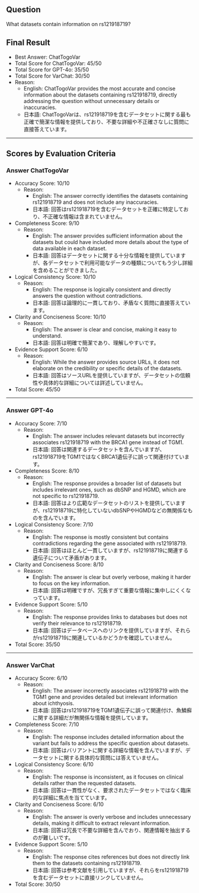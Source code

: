## Question

What datasets contain information on rs121918719?

## Final Result

- Best Answer: ChatTogoVar
- Total Score for ChatTogoVar: 45/50
- Total Score for GPT-4o: 35/50
- Total Score for VarChat: 30/50
- Reason:
  - English: ChatTogoVar provides the most accurate and concise information about the datasets containing rs121918719, directly addressing the question without unnecessary details or inaccuracies.
  - 日本語: ChatTogoVarは、rs121918719を含むデータセットに関する最も正確で簡潔な情報を提供しており、不要な詳細や不正確さなしに質問に直接答えています。

---

## Scores by Evaluation Criteria

### Answer ChatTogoVar
- Accuracy Score: 10/10
  - Reason: 
    - English: The answer correctly identifies the datasets containing rs121918719 and does not include any inaccuracies.
    - 日本語: 回答はrs121918719を含むデータセットを正確に特定しており、不正確な情報は含まれていません。
- Completeness Score: 9/10
  - Reason: 
    - English: The answer provides sufficient information about the datasets but could have included more details about the type of data available in each dataset.
    - 日本語: 回答はデータセットに関する十分な情報を提供していますが、各データセットで利用可能なデータの種類についてもう少し詳細を含めることができました。
- Logical Consistency Score: 10/10
  - Reason: 
    - English: The response is logically consistent and directly answers the question without contradictions.
    - 日本語: 回答は論理的に一貫しており、矛盾なく質問に直接答えています。
- Clarity and Conciseness Score: 10/10
  - Reason: 
    - English: The answer is clear and concise, making it easy to understand.
    - 日本語: 回答は明確で簡潔であり、理解しやすいです。
- Evidence Support Score: 6/10
  - Reason: 
    - English: While the answer provides source URLs, it does not elaborate on the credibility or specific details of the datasets.
    - 日本語: 回答はソースURLを提供していますが、データセットの信頼性や具体的な詳細については詳述していません。
- Total Score: 45/50

---

### Answer GPT-4o
- Accuracy Score: 7/10
  - Reason: 
    - English: The answer includes relevant datasets but incorrectly associates rs121918719 with the BRCA1 gene instead of TGM1.
    - 日本語: 回答は関連するデータセットを含んでいますが、rs121918719をTGM1ではなくBRCA1遺伝子に誤って関連付けています。
- Completeness Score: 8/10
  - Reason: 
    - English: The response provides a broader list of datasets but includes irrelevant ones, such as dbSNP and HGMD, which are not specific to rs121918719.
    - 日本語: 回答はより広範なデータセットのリストを提供していますが、rs121918719に特化していないdbSNPやHGMDなどの無関係なものを含んでいます。
- Logical Consistency Score: 7/10
  - Reason: 
    - English: The response is mostly consistent but contains contradictions regarding the gene associated with rs121918719.
    - 日本語: 回答はほとんど一貫していますが、rs121918719に関連する遺伝子について矛盾があります。
- Clarity and Conciseness Score: 8/10
  - Reason: 
    - English: The answer is clear but overly verbose, making it harder to focus on the key information.
    - 日本語: 回答は明確ですが、冗長すぎて重要な情報に集中しにくくなっています。
- Evidence Support Score: 5/10
  - Reason: 
    - English: The response provides links to databases but does not verify their relevance to rs121918719.
    - 日本語: 回答はデータベースへのリンクを提供していますが、それらがrs121918719に関連しているかどうかを確認していません。
- Total Score: 35/50

---

### Answer VarChat
- Accuracy Score: 6/10
  - Reason: 
    - English: The answer incorrectly associates rs121918719 with the TGM1 gene and provides detailed but irrelevant information about ichthyosis.
    - 日本語: 回答はrs121918719をTGM1遺伝子に誤って関連付け、魚鱗癬に関する詳細だが無関係な情報を提供しています。
- Completeness Score: 7/10
  - Reason: 
    - English: The response includes detailed information about the variant but fails to address the specific question about datasets.
    - 日本語: 回答はバリアントに関する詳細な情報を含んでいますが、データセットに関する具体的な質問には答えていません。
- Logical Consistency Score: 6/10
  - Reason: 
    - English: The response is inconsistent, as it focuses on clinical details rather than the requested datasets.
    - 日本語: 回答は一貫性がなく、要求されたデータセットではなく臨床的な詳細に焦点を当てています。
- Clarity and Conciseness Score: 6/10
  - Reason: 
    - English: The answer is overly verbose and includes unnecessary details, making it difficult to extract relevant information.
    - 日本語: 回答は冗長で不要な詳細を含んでおり、関連情報を抽出するのが難しいです。
- Evidence Support Score: 5/10
  - Reason: 
    - English: The response cites references but does not directly link them to the datasets containing rs121918719.
    - 日本語: 回答は参考文献を引用していますが、それらをrs121918719を含むデータセットに直接リンクしていません。
- Total Score: 30/50